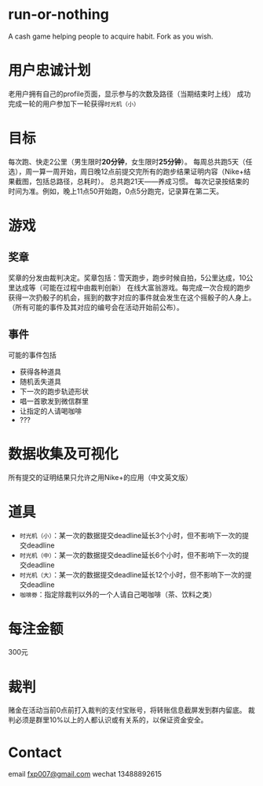 run-or-nothing
==============

A cash game helping people to acquire habit. Fork as you wish.

用户忠诚计划
====
老用户拥有自己的profile页面，显示参与的次数及路径（当期结束时上线）
成功完成一轮的用户参加下一轮获得`时光机（小）`

目标
====
每次跑、快走2公里（男生限时**20分钟**，女生限时**25分钟**）。
每周总共跑5天（任选），周一算一周开始，周日晚12点前提交完所有的跑步结果证明内容（Nike+结果截图，包括总路径，总耗时）。
总共跑21天——养成习惯。
每次记录按结束的时间为准。例如，晚上11点50开始跑，0点5分跑完，记录算在第二天。

游戏
====

奖章
----
奖章的分发由裁判决定。奖章包括：雪天跑步，跑步时候自拍，5公里达成，10公里达成等（可能在过程中由裁判创新）
在线大富翁游戏。每完成一次合规的跑步获得一次扔骰子的机会，摇到的数字对应的事件就会发生在这个摇骰子的人身上。（所有可能的事件及其对应的编号会在活动开始前公布）。

事件
----
可能的事件包括

-  获得各种道具
-  随机丢失道具
-  下一次的跑步轨迹形状
-  唱一首歌发到微信群里
-  让指定的人请喝咖啡
-  ???

数据收集及可视化
====
所有提交的证明结果只允许之用Nike+的应用（中文英文版）

道具
====
-  `时光机（小）`：某一次的数据提交deadline延长3个小时，但不影响下一次的提交deadline
-  `时光机（中）`：某一次的数据提交deadline延长6个小时，但不影响下一次的提交deadline
-  `时光机（大）`：某一次的数据提交deadline延长12个小时，但不影响下一次的提交deadline
-  `咖啡劵`：指定除裁判以外的一个人请自己喝咖啡（茶、饮料之类）

每注金额
====
300元

裁判
====
赌金在活动当前0点前打入裁判的支付宝账号，将转账信息截屏发到群内留底。
裁判必须是群里10%以上的人都认识或有关系的，以保证资金安全。

Contact
====
email fxp007@gmail.com
wechat 13488892615
